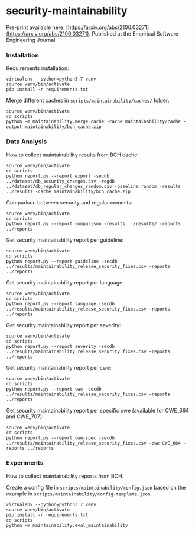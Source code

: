 # security-maintainability

Pre-print available here: [https://arxiv.org/abs/2106.03271](https://arxiv.org/abs/2106.03271). Published at the Empirical Software Engineering Journal.

### Installation
Requirements installation:

```
virtualenv --python=python3.7 venv
source venv/bin/activate
pip install -r requirements.txt
```

Merge different caches in `scripts/maintainability/caches/` folder:
```
source venv/bin/activate
cd scripts
python -m maintainability.merge_cache -cache maintainability/cache -output maintainability/bch_cache.zip
``` 

### Data Analysis

How to collect maintainability results from BCH cache:

```
source venv/bin/activate
cd scripts
python report.py --report export -secdb ../dataset/db_security_changes.csv -regdb ../dataset/db_regular_changes_random.csv -baseline random -results ../results -cache maintainability/bch_cache.zip
``` 

Comparison between security and regular commits:

```
source venv/bin/activate
cd scripts
python report.py --report comparison -results ../results/ -reports ../reports
``` 

Get security maintainability report per guideline:

```
source venv/bin/activate
cd scripts
python report.py --report guideline -secdb ../results/maintainability_release_security_fixes.csv -reports ../reports
``` 

Get security maintainability report per language:

```
source venv/bin/activate
cd scripts
python report.py --report language -secdb ../results/maintainability_release_security_fixes.csv -reports ../reports
``` 

Get security maintainability report per severity:

```
source venv/bin/activate
cd scripts
python report.py --report severity -secdb ../results/maintainability_release_security_fixes.csv -reports ../reports
``` 

Get security maintainability report per cwe:

```
source venv/bin/activate
cd scripts
python report.py --report cwe -secdb ../results/maintainability_release_security_fixes.csv -reports ../reports
``` 

Get security maintainability report per specific cwe (available for CWE_664 and CWE_707):

```
source venv/bin/activate
cd scripts
python report.py --report cwe-spec -secdb ../results/maintainability_release_security_fixes.csv -cwe CWE_664 -reports ../reports
``` 




### Experiments

How to collect maintainability reports from BCH:

Create a config file in `scripts/maintainability/config.json` based on the example in `scripts/maintainability/config-template.json`.

```
virtualenv --python=python3.7 venv
source venv/bin/activate
pip install -r requirements.txt
cd scripts
python -m maintainability.eval_maintainability
```
